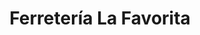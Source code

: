 ---
title: "Ferretería La Favorita"
url: /santa-tecla/ferreteria-la-favorita-6a-calle-poniente/
shop: Baumarkt
---